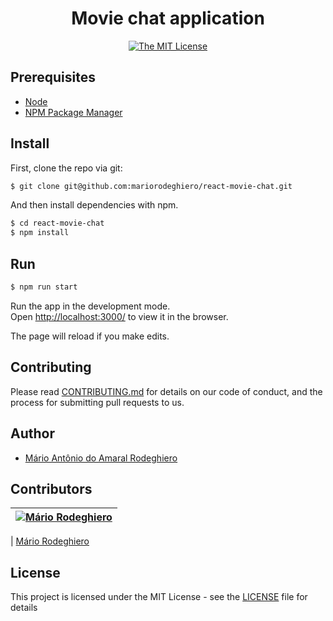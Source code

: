 <div align="center">

<h1>Movie chat application</h1>

[![The MIT License](https://img.shields.io/badge/license-MIT-blue.svg?style=flat-square)](http://opensource.org/licenses/MIT)

</div>

## Prerequisites

- [Node](https://nodejs.org/en/)
- [NPM Package Manager](https://www.npmjs.com/)

## Install

First, clone the repo via git:

```bash
$ git clone git@github.com:mariorodeghiero/react-movie-chat.git
```

And then install dependencies with npm.

```bash
$ cd react-movie-chat
$ npm install
```

## Run

```bash
$ npm run start
```

Run the app in the development mode.<br />
Open [http://localhost:3000/](http://localhost:3000/) to view it in the browser.

The page will reload if you make edits.<br />

## Contributing

Please read [CONTRIBUTING.md](CONTRIBUTING.md) for details on our code of conduct, and the process for submitting pull requests to us.

## Author

- [Mário Antônio do Amaral Rodeghiero](https://github.com/mariorodeghiero)

## Contributors

| [![Mário Rodeghiero](https://avatars1.githubusercontent.com/u/24671133?s=88&v=4)](https://github.com/mariorodeghiero) |
| --------------------------------------------------------------------------------------------------------------------- |

| [Mário Rodeghiero](https://github.com/mariorodeghiero)

## License

This project is licensed under the MIT License - see the [LICENSE](LICENSE) file for details